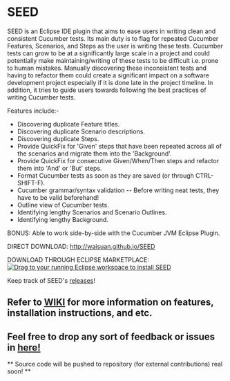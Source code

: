 # SEED
SEED is an Eclipse IDE plugin that aims to ease users in writing clean and consistent Cucumber tests. Its main duty is to flag for repeated Cucumber Features, Scenarios, and Steps as the user is writing these tests. Cucumber tests can grow to be at a significantly large scale in a project and could potentially make maintaining/writing of these tests to be difficult i.e. prone to human mistakes. Manually discovering these inconsistent tests and having to refactor them could create a significant impact on a software development project especially if it is done late in the project timeline. In addition, it tries to guide users towards following the best practices of writing Cucumber tests.

Features include:-
* Discovering duplicate Feature titles.
* Discovering duplicate Scenario descriptions.
* Discovering duplicate Steps.
* Provide QuickFix for 'Given' steps that have been repeated across all of the scenarios and migrate them into the 'Background'.
* Provide QuickFix for consecutive Given/When/Then steps and refactor them into 'And' or 'But' steps.
* Format Cucumber tests as soon as they are saved (or through CTRL-SHIFT-F).
* Cucumber grammar/syntax validation -- Before writing neat tests, they have to be valid beforehand!
* Outline view of Cucumber tests.
* Identifying lengthy Scenarios and Scenario Outlines. 
* Identifying lengthy Background.

BONUS: Able to work side-by-side with the Cucumber JVM Eclipse Plugin.

DIRECT DOWNLOAD: http://waisuan.github.io/SEED

DOWNLOAD THROUGH ECLIPSE MARKETPLACE: <a href="http://marketplace.eclipse.org/marketplace-client-intro?mpc_install=2445802" class="drag" title="Drag to your running Eclipse workspace to install SEED"><img src="https://marketplace.eclipse.org/sites/all/themes/solstice/_themes/solstice_marketplace/public/images/btn-install.png" alt="Drag to your running Eclipse workspace to install SEED" /></a>

Keep track of SEED's <a href="https://github.com/waisuan/SEED/releases">releases</a>!

## Refer to <a href="https://github.com/waisuan/SEED/wiki">WIKI</a> for more information on features, installation instructions, and etc.

## Feel free to drop any sort of feedback or issues in <a href="https://github.com/waisuan/SEED/issues">here!</a>

** Source code will be pushed to repository (for external contributions) real soon! **

